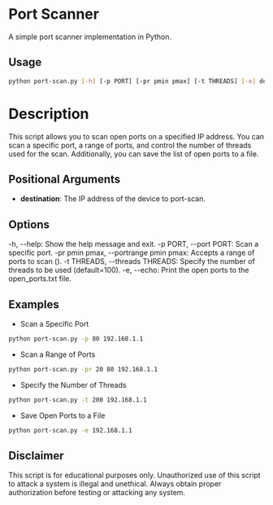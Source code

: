 # Port Scanner

A simple port scanner implementation in Python.

## Usage

```sh
python port-scan.py [-h] [-p PORT] [-pr pmin pmax] [-t THREADS] [-e] destination
```

# Description

This script allows you to scan open ports on a specified IP address. You can scan a specific port, a range of ports, and control the number of threads used for the scan. Additionally, you can save the list of open ports to a file.

## Positional Arguments

- **destination**: The IP address of the device to port-scan.

## Options

  -h, --help: Show the help message and exit.
  -p PORT, --port PORT: Scan a specific port.
  -pr pmin pmax, --portrange pmin pmax: Accepts a range of ports to scan (<pmin pmax>).
  -t THREADS, --threads THREADS: Specify the number of threads to be used (default=100).
  -e, --echo: Print the open ports to the open_ports.txt file.

## Examples

- Scan a Specific Port

```sh
python port-scan.py -p 80 192.168.1.1
```

- Scan a Range of Ports

```sh
python port-scan.py -pr 20 80 192.168.1.1
```

- Specify the Number of Threads

```sh
python port-scan.py -t 200 192.168.1.1
```

- Save Open Ports to a File

```sh
python port-scan.py -e 192.168.1.1
```

## Disclaimer

This script is for educational purposes only. Unauthorized use of this script to attack a system is illegal and unethical. Always obtain proper authorization before testing or attacking any system.
